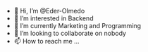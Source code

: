 - 👋 Hi, I’m @Eder-Olmedo
- 👀 I’m interested in Backend
- 🌱 I’m currently Marketing and Programming
- 💞️ I’m looking to collaborate on nobody
- 📫 How to reach me ...

<!---
Eder-Olmedo/Eder-Olmedo is a ✨ special ✨ repository because its `README.md` (this file) appears on your GitHub profile.
You can click the Preview link to take a look at your changes.
--->

